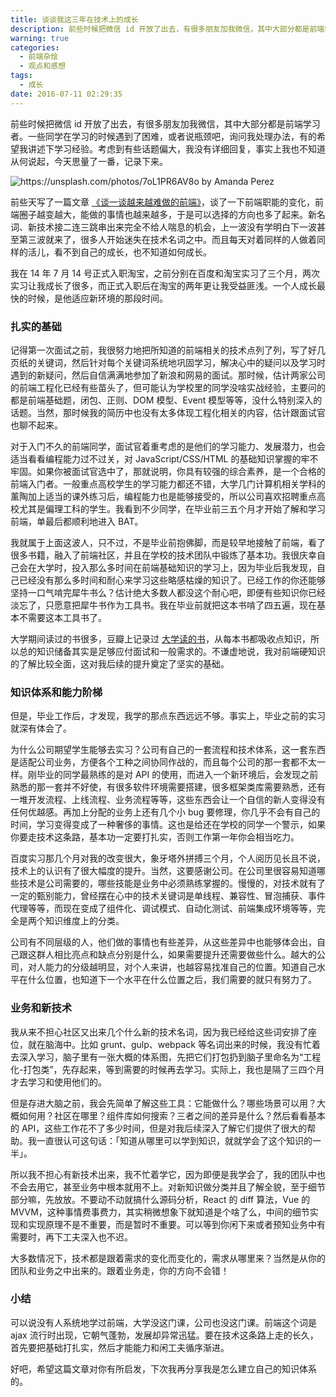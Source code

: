 ```yaml
---
title: 谈谈我这三年在技术上的成长
description: 前些时候把微信 id 开放了出去，有很多朋友加我微信，其中大部分都是前端学习者。一些同学在学习的时候遇到了困难，或者说瓶颈吧，询问我处理办法，有的希望我讲述下学习经验。考虑到有些话题偏大，我没有详细回复，事实上我也不知道从何说起，今天思量了一番，记录下来。
warning: true
categories:
  - 前端杂烩
  - 观点和感想
tags:
  - 成长
date: 2016-07-11 02:29:35
---
```


前些时候把微信 id 开放了出去，有很多朋友加我微信，其中大部分都是前端学习者。一些同学在学习的时候遇到了困难，或者说瓶颈吧，询问我处理办法，有的希望我讲述下学习经验。考虑到有些话题偏大，我没有详细回复，事实上我也不知道从何说起，今天思量了一番，记录下来。

![https://unsplash.com/photos/7oL1PR6AV8o by Amanda Perez](http://ww3.sinaimg.cn/large/6c0378f8gw1f5pdm84ep5j20go0p0n0b.jpg)

<!--more-->

前些天写了一篇文章 [《谈一谈越来越难做的前端》](http://www.barretlee.com/blog/2016/06/13/talk-about-front-end/)，谈了一下前端职能的变化，前端圈子越变越大，能做的事情也越来越多，于是可以选择的方向也多了起来。新名词、新技术接二连三跳串出来完全不给人喘息的机会，上一波没有学明白下一波甚至第三波就来了，很多人开始迷失在技术名词之中。而且每天对着同样的人做着同样的活儿，看不到自己的成长，也不知道如何成长。

我在 14 年 7 月 14 号正式入职淘宝，之前分别在百度和淘宝实习了三个月，两次实习让我成长了很多，而正式入职后在淘宝的两年更让我受益匪浅。一个人成长最快的时候，是他适应新环境的那段时间。

### 扎实的基础

记得第一次面试之前，我很努力地把所知道的前端相关的技术点列了列，写了好几页纸的关键词，然后针对每个关键词系统地巩固学习，解决心中的疑问以及学习时遇到的新疑问，然后自信满满地参加了新浪和网易的面试。那时候，估计两家公司的前端工程化已经有些苗头了，但可能认为学校里的同学没啥实战经验，主要问的都是前端基础题，闭包、正则、DOM 模型、Event 模型等等，没什么特别深入的话题。当然，那时候我的简历中也没有太多体现工程化相关的内容，估计跟面试官也聊不起来。

对于入门不久的前端同学，面试官着重考虑的是他们的学习能力、发展潜力，也会适当看看编程能力过不过关，对 JavaScript/CSS/HTML 的基础知识掌握的牢不牢固。如果你被面试官选中了，那就说明，你具有较强的综合素养，是一个合格的前端入门者。一般重点高校学生的学习能力都还不错，大学几门计算机相关学科的薰陶加上适当的课外练习后，编程能力也是能够接受的，所以公司喜欢招聘重点高校尤其是偏理工科的学生。我看到不少同学，在毕业前三五个月才开始了解和学习前端，单最后都顺利地进入 BAT。

我就属于上面这波人，只不过，不是毕业前抱佛脚，而是较早地接触了前端，看了很多书籍，融入了前端社区，并且在学校的技术团队中锻炼了基本功。我很庆幸自己会在大学时，投入那么多时间在前端基础知识的学习上，因为毕业后我发现，自己已经没有那么多时间和耐心来学习这些略感枯燥的知识了。已经工作的你还能够坚持一口气啃完犀牛书么？估计绝大多数人都没这个耐心吧，即便有些知识你已经淡忘了，只愿意把犀牛书作为工具书。我在毕业前就把这本书啃了四五遍，现在基本不需要这本工具书了。

大学期间读过的书很多，豆瓣上记录过 [大学读的书](https://book.douban.com/people/hustskyking/collect)，从每本书都吸收点知识，所以总的知识储备其实是足够应付面试和一般需求的。不谦虚地说，我对前端硬知识的了解比较全面，这对我后续的提升奠定了坚实的基础。

### 知识体系和能力阶梯

但是，毕业工作后，才发现，我学的那点东西远远不够。事实上，毕业之前的实习就深有体会了。

为什么公司期望学生能够去实习？公司有自己的一套流程和技术体系，这一套东西是适配公司业务，方便各个工种之间协同作战的，而且每个公司的那一套都不太一样。刚毕业的同学最熟练的是对 API 的使用，而进入一个新环境后，会发现之前熟悉的那一套并不好使，有很多软件环境需要搭建，很多框架类库需要熟悉，还有一堆开发流程、上线流程、业务流程等等，这些东西会让一个自信的新人变得没有任何优越感。再加上分配的业务上还有几个小 bug 要修理，你几乎不会有自己的时间，学习变得变成了一种奢侈的事情。这也是给还在学校的同学一个警示，如果你要走技术这条路，基本功一定要打扎实，否则工作第一年你会相当吃力。

百度实习那几个月对我的改变很大，象牙塔外拼搏三个月，个人阅历见长且不说，技术上的认识有了很大幅度的提升。当然，这要感谢公司。在公司里很容易知道哪些技术是公司需要的，哪些技能是业务中必须熟练掌握的。慢慢的，对技术就有了一定的甄别能力，曾经摆在心中的技术关键词是单线程、兼容性、冒泡捕获、事件代理等等，而现在变成了组件化、调试模式、自动化测试、前端集成环境等等，完全是两个知识维度上的分类。

公司有不同层级的人，他们做的事情也有些差异，从这些差异中也能够体会出，自己跟这群人相比亮点和缺点分别是什么，如果需要提升还需要做些什么。越大的公司，对人能力的分级越明显，对个人来讲，也越容易找准自己的位置。知道自己水平在什么位置，也知道下一个水平在什么位置之后，我们需要的就只有努力了。

### 业务和新技术

我从来不担心社区又出来几个什么新的技术名词，因为我已经给这些词安排了座位，就在脑海中。比如 grunt、gulp、webpack 等名词出来的时候，我没有忙着去深入学习，脑子里有一张大概的体系图，先把它们打包扔到脑子里命名为“工程化-打包类”，先存起来，等到需要的时候再去学习。实际上，我也是隔了三四个月才去学习和使用他们的。

但是存进大脑之前，我会先简单了解这些工具：它能做什么？哪些场景可以用？大概如何用？社区在哪里？组件库如何搜索？三者之间的差异是什么？然后看看基本的 API，这些工作花不了多少时间，但是对我后续深入了解它们提供了很大的帮助。我一直很认可这句话：「知道从哪里可以学到知识，就就学会了这个知识的一半」。

所以我不担心有新技术出来，我不忙着学它，因为即便是我学会了，我的团队中也不会去用它，甚至业务中根本就用不上。对新知识做分类并且了解全貌，至于细节部分嘛，先放放。不要动不动就搞什么源码分析，React 的 diff 算法，Vue 的 MVVM，这种事情费事费力，其实稍微想象下就知道是个啥了么，中间的细节实现和实现原理不是不重要，而是暂时不重要。可以等到你闲下来或者预知业务中有需要时，再下工夫深入也不迟。

大多数情况下，技术都是跟着需求的变化而变化的，需求从哪里来？当然是从你的团队和业务之中出来的。跟着业务走，你的方向不会错！


### 小结

可以说没有人系统地学过前端，大学没这门课，公司也没这门课。前端这个词是 ajax 流行时出现，它朝气蓬勃，发展却异常迅猛。要在技术这条路上走的长久，首先要把基础打扎实，然后才能能力和闲工夫循序渐进。

好吧，希望这篇文章对你有所启发，下次我再分享我是怎么建立自己的知识体系的。



